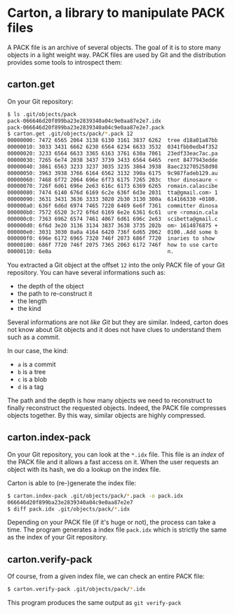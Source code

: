 # Carton, a library to manipulate PACK files

A PACK file is an archive of several objects. The goal of it is to store many
objects in a light weight way. PACK files are used by Git and the distribution
provides some tools to introspect them:

## carton.get

On your Git repository:

```sh
$ ls .git/objects/pack
pack-066646d20f899ba23e2839340a04c9e0aa87e2e7.idx
pack-066646d20f899ba23e2839340a04c9e0aa87e2e7.pack
$ carton.get .git/objects/pack/*.pack 12
00000000: 7472 6565 2064 3138 6130 3161 3837 6262  tree d18a01a87bb
00000010: 3033 3431 6662 6230 6564 6234 6633 3532  0341fbb0edb4f352
00000020: 3233 6564 6633 3365 6163 3761 630a 7061  23edf33eac7ac.pa
00000030: 7265 6e74 2038 3437 3739 3433 6564 6465  rent 8477943edde
00000040: 3861 6563 3233 3237 3035 3235 3864 3938  8aec232705258d98
00000050: 3963 3938 3766 6164 6562 3132 390a 6175  9c987fadeb129.au
00000060: 7468 6f72 2064 696e 6f73 6175 7265 203c  thor dinosaure <
00000070: 726f 6d61 696e 2e63 616c 6173 6369 6265  romain.calascibe
00000080: 7474 6140 676d 6169 6c2e 636f 6d3e 2031  tta@gmail.com> 1
00000090: 3631 3431 3636 3333 3020 2b30 3130 300a  614166330 +0100.
000000a0: 636f 6d6d 6974 7465 7220 6469 6e6f 7361  committer dinosa
000000b0: 7572 6520 3c72 6f6d 6169 6e2e 6361 6c61  ure <romain.cala
000000c0: 7363 6962 6574 7461 4067 6d61 696c 2e63  scibetta@gmail.c
000000d0: 6f6d 3e20 3136 3134 3837 3638 3735 202b  om> 1614876875 +
000000e0: 3031 3030 0a0a 4164 6420 736f 6d65 2062  0100..Add some b
000000f0: 696e 6172 6965 7320 746f 2073 686f 7720  inaries to show 
00000100: 686f 7720 746f 2075 7365 2063 6172 746f  how to use carto
00000110: 6e0a                                     n.
```

You extracted a Git object at the offset `12` into the only PACK file of your
Git repository. You can have several informations such as:
- the depth of the object
- the path to re-construct it
- the length
- the kind

Several informations are not _like Git_ but they are similar. Indeed, carton
does not know about Git objects and it does not have clues to understand them
such as a _commit_.

In our case, the kind:
- `a` is a commit
- `b` is a tree
- `c` is a blob
- `d` is a tag

The path and the depth is how many objects we need to reconstruct to finally
reconstruct the requested objects. Indeed, the PACK file compresses objects
together. By this way, similar objects are highly compressed.

## carton.index-pack

On your Git repository, you can look at the `*.idx` file. This file is an
_index_ of the PACK file and it allows a fast access on it. When the user
requests an object with its hash, we do a lookup on the index file.

Carton is able to (re-)generate the index file:
```sh
$ carton.index-pack .git/objects/pack/*.pack -o pack.idx
066646d20f899ba23e2839340a04c9e0aa87e2e7
$ diff pack.idx .git/objects/pack/*.idx
```

Depending on your PACK file (if it's huge or not), the process can take a time.
The program generates a index file `pack.idx` which is strictly the same as
the index of your Git repository.

## carton.verify-pack

Of course, from a given index file, we can check an entire PACK file:
```sh
$ carton.verify-pack .git/objects/pack/*.idx
```

This program produces the same output as `git verify-pack`
